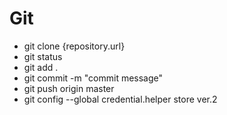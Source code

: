 # Git
- git clone {repository.url}
- git status
- git add .
- git commit -m "commit message"
- git push origin master
- git config --global credential.helper store ver.2